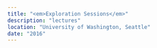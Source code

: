 ```yaml
---
title: "<em>Exploration Sessions</em>"
description: "lectures"
location: "University of Washington, Seattle"
date: "2016"
---
```


